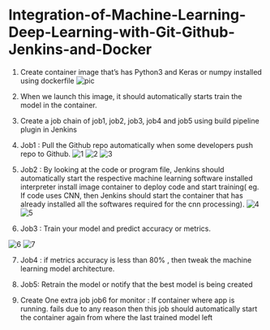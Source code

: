 # Integration-of-Machine-Learning-Deep-Learning-with-Git-Github-Jenkins-and-Docker

1. Create container image that’s has Python3 and Keras or numpy  installed  using dockerfile
![pic](https://user-images.githubusercontent.com/64469502/85156257-70b53e80-b277-11ea-8199-1d8e8cfc56a8.jpg)

2. When we launch this image, it should automatically starts train the model in the container.

3. Create a job chain of job1, job2, job3, job4 and job5 using build pipeline plugin in Jenkins

4.  Job1 : Pull  the Github repo automatically when some developers push repo to Github.
   ![1](https://user-images.githubusercontent.com/64469502/85112979-2a8abb80-b234-11ea-9884-9c08fe751991.png)
   ![2](https://user-images.githubusercontent.com/64469502/85113161-79d0ec00-b234-11ea-9fbf-10e670490cbb.png)
   ![3](https://user-images.githubusercontent.com/64469502/85156010-1a480000-b277-11ea-888e-cb04d3d1ab81.png)
   

5.  Job2 : By looking at the code or program file, Jenkins should automatically start the respective machine learning software installed interpreter install image container to deploy code  and start training( eg. If code uses CNN, then Jenkins should start the container that has already installed all the softwares required for the cnn processing).
![4](https://user-images.githubusercontent.com/64469502/85156769-297b7d80-b278-11ea-8a50-b89ce7c6654e.png)
![5](https://user-images.githubusercontent.com/64469502/85157018-80815280-b278-11ea-8768-c6f9577bc412.png)

6. Job3 : Train your model and predict accuracy or metrics.

![6](https://user-images.githubusercontent.com/64469502/85157053-8a0aba80-b278-11ea-8101-331868e4c761.png)
![7](https://user-images.githubusercontent.com/64469502/85157078-91ca5f00-b278-11ea-8f13-5cd8e2ba5d33.jpg)


7. Job4 : if metrics accuracy is less than 80%  , then tweak the machine learning model architecture.

8. Job5: Retrain the model or notify that the best model is being created

9. Create One extra job job6 for monitor : If container where app is running. fails due to any reason then this job should automatically start the container again from where the last trained model left
